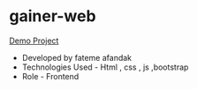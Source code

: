 # gainer-web
[Demo Project](https://pouria-farahani-developer.github.io/Accordion-Menu-By-React/)
- Developed by fateme afandak
- Technologies Used - Html , css , js ,bootstrap
- Role - Frontend
